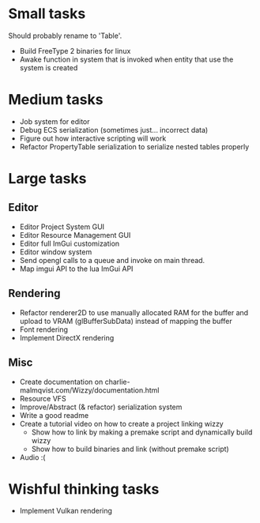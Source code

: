 # Small tasks
  Should probably rename to 'Table'.
- Build FreeType 2 binaries for linux
- Awake function in system that is invoked when entity that use the system is created

# Medium tasks
- Job system for editor
- Debug ECS serialization (sometimes just... incorrect data)
- Figure out how interactive scripting will work
- Refactor PropertyTable serialization to serialize nested tables properly

# Large tasks
## Editor
- Editor Project System GUI
- Editor Resource Management GUI
- Editor full ImGui customization
- Editor window system
- Send opengl calls to a queue and invoke on main thread.
- Map imgui API to the lua ImGui API
## Rendering
- Refactor renderer2D to use manually allocated RAM for the buffer and upload to 
  VRAM (glBufferSubData) instead of mapping the buffer
- Font rendering
- Implement DirectX rendering
## Misc
- Create documentation on charlie-malmqvist.com/Wizzy/documentation.html
- Resource VFS
- Improve/Abstract (& refactor) serialization system
- Write a good readme
- Create a tutorial video on how to create a project linking wizzy
	- Show how to link by making a premake script and dynamically build wizzy
	- Show how to build binaries and link (without premake script)
- Audio :(

# Wishful thinking tasks
- Implement Vulkan rendering














